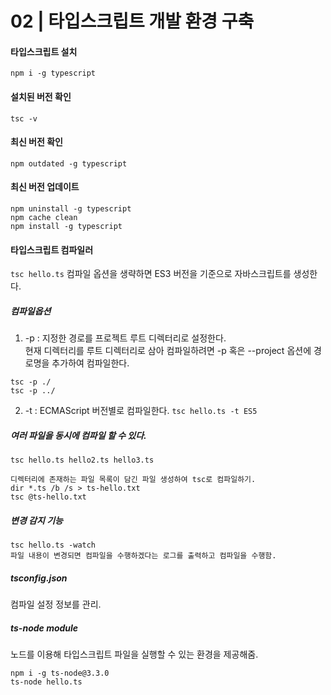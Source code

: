 02 | 타입스크립트 개발 환경 구축
====================

#### 타입스크립트 설치
```npm i -g typescript```

#### 설치된 버전 확인
```tsc -v```

#### 최신 버전 확인
```npm outdated -g typescript```

#### 최신 버전 업데이트
```
npm uninstall -g typescript
npm cache clean
npm install -g typescript
```

#### 타입스크립트 컴파일러
```tsc hello.ts```
컴파일 옵션을 생략하면 ES3 버전을 기준으로 자바스크립트를 생성한다.
##### 컴파일옵션
1. -p : 지정한 경로를 프로젝트 루트 디렉터리로 설정한다.  
현재 디렉터리를 루트 디렉터리로 삼아 컴파일하려면 -p 혹은 --project 옵션에 경로명을 추가하여 컴파일한다.
```
tsc -p ./
tsc -p ../
```
2. -t : ECMAScript 버전별로 컴파일한다.
```tsc hello.ts -t ES5```

##### 여러 파일을 동시에 컴파일 할 수 있다.
```
tsc hello.ts hello2.ts hello3.ts

디렉터리에 존재하는 파일 목록이 담긴 파일 생성하여 tsc로 컴파일하기.
dir *.ts /b /s > ts-hello.txt
tsc @ts-hello.txt
```
##### 변경 감지 기능
```
tsc hello.ts -watch
파일 내용이 변경되면 컴파일을 수행하겠다는 로그를 출력하고 컴파일을 수행함.
```
##### tsconfig.json
컴파일 설정 정보를 관리.
##### ts-node module
노드를 이용해 타입스크립트 파일을 실행할 수 있는 환경을 제공해줌.
```
npm i -g ts-node@3.3.0
ts-node hello.ts
```
